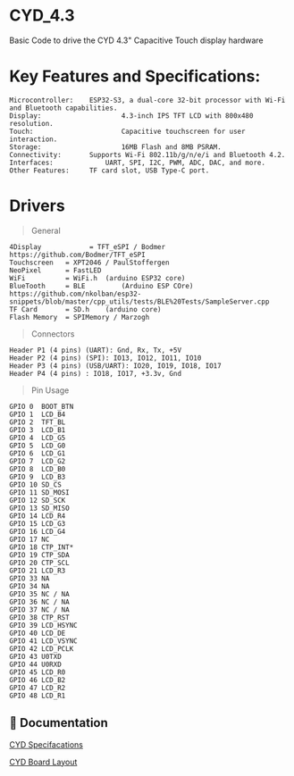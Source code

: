 # CYD_4.3
Basic Code to drive the CYD 4.3" Capacitive Touch display hardware

# Key Features and Specifications:

	Microcontroller: 	ESP32-S3, a dual-core 32-bit processor with Wi-Fi and Bluetooth capabilities.
	Display: 					4.3-inch IPS TFT LCD with 800x480 resolution.
	Touch: 						Capacitive touchscreen for user interaction.
	Storage: 					16MB Flash and 8MB PSRAM.
	Connectivity: 		Supports Wi-Fi 802.11b/g/n/e/i and Bluetooth 4.2.
	Interfaces: 			UART, SPI, I2C, PWM, ADC, DAC, and more.
	Other Features: 	TF card slot, USB Type-C port. 

# Drivers

> General

	4Display			= TFT_eSPI / Bodmer https://github.com/Bodmer/TFT_eSPI
 	Touchscreen   = XPT2046 / PaulStoffergen
	NeoPixel      = FastLED
	WiFi          = WiFi.h  (arduino ESP32 core)
	BlueTooth     = BLE 		(Arduino ESP COre) https://github.com/nkolban/esp32-snippets/blob/master/cpp_utils/tests/BLE%20Tests/SampleServer.cpp
 	TF Card       = SD.h    (arduino core)
	Flash Memory  = SPIMemory / Marzogh

> Connectors
	
	Header P1 (4 pins) (UART): Gnd, Rx, Tx, +5V
	Header P2 (4 pins) (SPI): IO13, IO12, IO11, IO10
	Header P3 (4 pins) (USB/UART): IO20, IO19, IO18, IO17
	Header P4 (4 pins) : IO18, IO17, +3.3v, Gnd

> Pin	Usage

	GPIO 0	BOOT_BTN
	GPIO 1	LCD_B4
	GPIO 2	TFT_BL
	GPIO 3	LCD_B1
	GPIO 4	LCD_G5
	GPIO 5	LCD_G0
	GPIO 6	LCD_G1
	GPIO 7	LCD_G2
	GPIO 8	LCD_B0
	GPIO 9	LCD_B3
	GPIO 10	SD_CS
	GPIO 11	SD_MOSI
	GPIO 12	SD_SCK
	GPIO 13	SD_MISO
	GPIO 14	LCD_R4
	GPIO 15	LCD_G3
	GPIO 16	LCD_G4
	GPIO 17	NC
	GPIO 18	CTP_INT*
	GPIO 19	CTP_SDA
	GPIO 20	CTP_SCL
	GPIO 21	LCD_R3
	GPIO 33	NA
	GPIO 34	NA
	GPIO 35	NC / NA
	GPIO 36	NC / NA
	GPIO 37	NC / NA
	GPIO 38	CTP_RST
	GPIO 39	LCD_HSYNC
	GPIO 40	LCD_DE
	GPIO 41	LCD_VSYNC
	GPIO 42	LCD_PCLK
	GPIO 43	U0TXD
	GPIO 44	U0RXD
	GPIO 45	LCD_R0
	GPIO 46	LCD_B2
	GPIO 47	LCD_R2
	GPIO 48	LCD_R1

## 📘 Documentation  

[CYD Specifacations](./ESP32-4827S043%20Specifications.pdf)

[CYD Board Layout](./Board%20Layout.pdf)

